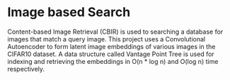 # Image based Search
Content-based Image Retrieval (CBIR) is used to searching a database for images that match a query image. This project uses a Convolutional Autoencoder to form latent image embeddings of various images in the CIFAR10 dataset. A data structure called Vantage Point Tree is used for indexing and retrieving the embeddings in O(n * log n) and O(log n) time respectively.